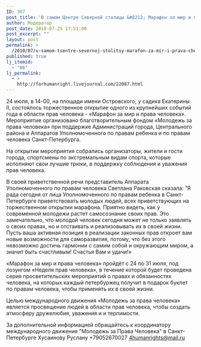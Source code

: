 ```yaml
---
ID: 307
post_title: 'В самом Центре Северной столицы &#8212; Марафон за мир и права человека»'
author: Модератор
post_date: 2010-07-25 17:51:00
post_excerpt: ""
layout: post
permalink: >
  /2010/07/v-samom-tsentre-severnoj-stolitsy-marafon-za-mir-i-prava-cheloveka.html
published: true
lj_itemid:
  - "86"
lj_permalink:
  - >
    http://forhumanright.livejournal.com/22087.html
---
```

24 июля, в 14-00, на площади имени Островского, у садика Екатерины II, состоялось торжественное открытие одного из крупнейших событий года в области прав человека - «Марафон за мир и права человека». Мероприятие организовано благотворительным фондом «Молодежь за права человека» при поддержке Администраций города, Центрального района и Аппаратов Уполномоченного по правам ребенка и по правам человека Санкт-Петербурга.

На открытии мероприятия собрались организаторы, жители и гости города, спортсмены по экстремальным видам спорта, которые исполняют свои лучшие трюки, в поддержку соблюдения и уважения прав человека.

В своей приветственной речи представитель Аппарата Уполномоченного по правам человека Светлана Раковская сказала: ”Я рада сегодня от лица Уполномоченного по правам ребенка в Санкт-Петербурге приветствовать молодых людей, всех приветствующих на торжественном открытии марафона. Приятно видеть, как у современной молодежи растет самосознание своих прав. Это замечательно, что молодой человек сегодня может не только заявлять о своих правах, но и отстаивать и реализовывать их в своей жизни. Пусть ваша активная позиция в реализации законных прав откроет вам новые возможности для саморазвития, потому, что без этого невозможно достичь гармонии с самим собой и окружающим миром, а значит быть счастливым! Счастья Вам и удачи!»

«Марафон за мир и права человека» пройдёт с 24 по 31 июля, под лозунгом «Неделя прав человека», в течение которой будет проведена серия просветительских мероприятий о правах и обязанностях человека, на которых каждый петербуржец получит в подарок буклет по правам человека, чтобы применять их в своей жизни.

Целью международного движения «Молодежь за права человека» является просвещение людей в области прав человека, чтобы создать атмосферу дружелюбия, уважения и и терпимости.

За дополнительной информацией обращайтесь
к координатору международного движения
"Молодежь за Права Человека" в Санкт-Петербурге
Хусаинову Руслану
+79052670027
4humanrights@mail.ru